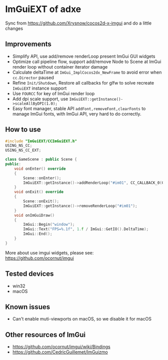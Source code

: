 # ImGuiEXT of adxe
Sync from https://github.com/Xrysnow/cocos2d-x-imgui and do a little changes

## Improvements
* Simplify API, use add/remove renderLoop present ImGui GUI widgets
* Optimize call pipeline flow, support add/remove Node to Scene at ImGui render loop without container iterator damage
* Calculate deltaTime at ```ImGui_ImplCocos2dx_NewFrame``` to avoid error when ```cc.Director``` paused
* Refine ```Init/Shutdown```, Restore all callbacks for glfw to solve recreate ```ImGuiEXT``` instance support
* Use ```FOURCC``` for key of ImGui render loop
* Add dpi scale support, use ```ImGuiEXT::getInstance()->scaleAllByDPI(1.0);```
* Easy font manager, stable API ```addFont,removeFont,clearFonts``` to manage ImGui fonts, with ImGui API, very hard to do correctly.

## How to use
```cpp
#include "ImGuiEXT/CCImGuiEXT.h"
USING_NS_CC;
USING_NS_CC_EXT;

class GameScene : public Scene {
public:
    void onEnter() override
    {
        Scene::onEnter();
        ImGuiEXT::getInstance()->addRenderLoop("#im01", CC_CALLBACK_0(GameScene::onImGuiDraw, this), this);
    }
    void onExit() override
    {
        Scene::onExit();
        ImGuiEXT::getInstance()->removeRenderLoop("#im01");
    }
    void onImGuiDraw()
    {
        ImGui::Begin("window");
        ImGui::Text("FPS=%.1f", 1.f / ImGui::GetIO().DeltaTime);
        ImGui::End();
    }
}

```
More about use imgui widgets, please see: https://github.com/ocornut/imgui

## Tested devices
* win32
* macOS

## Known issues
* Can't enable muti-viewports on macOS, so we disable it for macOS

## Other resources of ImGui
* https://github.com/ocornut/imgui/wiki/Bindings
* https://github.com/CedricGuillemet/ImGuizmo

